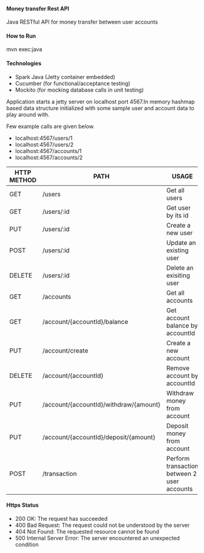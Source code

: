 #### Money transfer Rest API
Java RESTful API for money transfer between user accounts

#### How to Run

mvn exec:java

#### Technologies

* Spark Java (Jetty container embedded)
* Cucumber (for functional/acceptance testing)
* Mockito (for mocking database calls in unit testing)

Application starts a jetty server on localhost port 
4567.In memory hashmap based data structure initialized
with some sample user and account data to play around with.

Few example calls are given below.
* localhost:4567/users/1
* localhost:4567/users/2
* localhost:4567/accounts/1
* localhost:4567/accounts/2

HTTP METHOD | PATH | USAGE
--- | --- | ---
GET| /users | Get all users
GET| /users/:id | Get user by its id
PUT| /users/:id | Create a new user
POST| /users/:id | Update an existing user
DELETE| /users/:id | Delete an exisiting user
GET| /accounts | Get all accounts
GET| /account/{accountId}/balance | Get account balance by accountId
PUT| /account/create | Create a new account
DELETE| /account/{accountId} | Remove account by accountId
PUT| /account/{accountId}/withdraw/{amount} | Withdraw money from account
PUT| /account/{accountId}/deposit/{amount} | Deposit money from account
POST| /transaction | Perform transaction between 2 user accounts

#### Https Status
* 200 OK: The request has succeeded
* 400 Bad Request: The request could not be understood by the server
* 404 Not Found: The requested resource cannot be found
* 500 Internal Server Error: The server encountered an unexpected condition 

